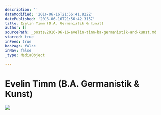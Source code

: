 ```yaml
---
description: ''
dateModified: '2016-06-16T21:56:41.822Z'
datePublished: '2016-06-16T21:56:42.315Z'
title: Evelin Timm (B.A. Germanistik & Kunst)
author: []
sourcePath: _posts/2016-06-16-evelin-timm-ba-germanistik-and-kunst.md
starred: true
inFeed: true
hasPage: false
inNav: false
_type: MediaObject

---
```

# Evelin Timm (B.A. Germanistik & Kunst)
![](https://the-grid-user-content.s3-us-west-2.amazonaws.com/5ca98b24-27fd-41d6-b617-897e35c7a0ce.jpg)
